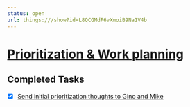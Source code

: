 ```yaml
---
status: open
url: things:///show?id=L8QCGMdF6vXmoiB9Na1V4b
---
```


# [Prioritization & Work planning](things:///show?id=L8QCGMdF6vXmoiB9Na1V4b)

## Completed Tasks

- [x] [Send initial prioritization thoughts to Gino and Mike](things:///show?id=RQzZk2p1JS3Hvo7Lv9WkeC)
